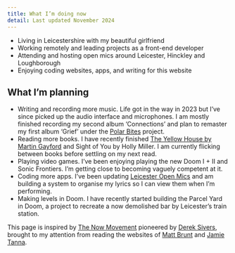 ```yaml
---
title: What I’m doing now
detail: Last updated November 2024
---
```

- Living in Leicestershire with my beautiful girlfriend
- Working remotely and leading projects as a front-end developer
- Attending and hosting open mics around Leicester, Hinckley and Loughborough
- Enjoying coding websites, apps, and writing for this website

## What I’m planning

- Writing and recording more music. Life got in the way in 2023 but I’ve since picked up the audio interface and microphones. I am mostly finished recording my second album ‘Connections’ and plan to remaster my first album ‘Grief’ under the [Polar Bites](https://polarbites.bandcamp.com/) project.
- Reading more books. I have recently finished [The Yellow House by Martin Gayford](https://www.jng.me.uk/reviews/the-yellow-house/) and Sight of You by Holly Miller. I am currently flicking between books before settling on my next read.
- Playing video games. I’ve been enjoying playing the new Doom I + II and Sonic Frontiers. I’m getting close to becoming vaguely competent at it.
- Coding more apps. I’ve been updating [Leicester Open Mics](https://www.leicesteropenmics.co.uk) and am building a system to organise my lyrics so I can view them when I’m performing.
- Making levels in Doom. I have recently started building the Parcel Yard in Doom, a project to recreate a now demolished bar by Leicester’s train station.

This page is inspired by [The Now Movement](https://nownownow.com/about) pioneered by [Derek Sivers](https://sive.rs/), brought to my attention from reading the websites of [Matt Brunt](https://brunty.me/now/) and [Jamie Tanna](https://www.jvt.me/now/).
